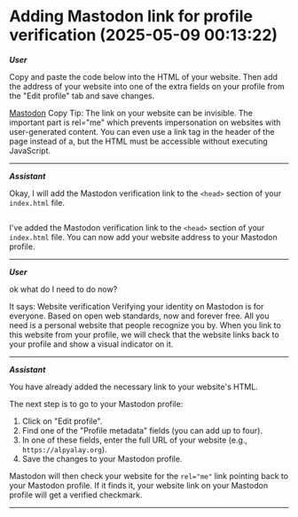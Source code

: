 <!-- Generated by SpecStory -->

# Adding Mastodon link for profile verification (2025-05-09 00:13:22)

_**User**_

Copy and paste the code below into the HTML of your website. Then add the address of your website into one of the extra fields on your profile from the "Edit profile" tab and save changes.

<a rel="me" href="https://mastodon.social/@alpyalay">Mastodon</a>
Copy
Tip: The link on your website can be invisible. The important part is rel="me" which prevents impersonation on websites with user-generated content. You can even use a link tag in the header of the page instead of a, but the HTML must be accessible without executing JavaScript.

---

_**Assistant**_

Okay, I will add the Mastodon verification link to the `<head>` section of your `index.html` file. 
````

````
I've added the Mastodon verification link to the `<head>` section of your `index.html` file. You can now add your website address to your Mastodon profile.

---

_**User**_

ok what do I need to do now?

It says: Website verification
Verifying your identity on Mastodon is for everyone. Based on open web standards, now and forever free. All you need is a personal website that people recognize you by. When you link to this website from your profile, we will check that the website links back to your profile and show a visual indicator on it.

---

_**Assistant**_

You have already added the necessary link to your website's HTML.

The next step is to go to your Mastodon profile:
1.  Click on "Edit profile".
2.  Find one of the "Profile metadata" fields (you can add up to four).
3.  In one of these fields, enter the full URL of your website (e.g., `https://alpyalay.org`).
4.  Save the changes to your Mastodon profile.

Mastodon will then check your website for the `rel="me"` link pointing back to your Mastodon profile. If it finds it, your website link on your Mastodon profile will get a verified checkmark.

---

